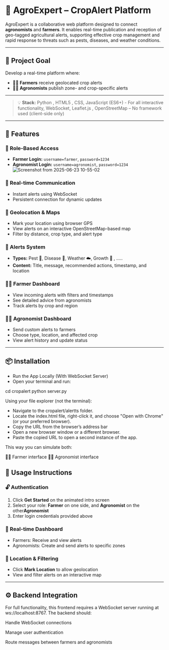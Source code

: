 # 🌾 AgroExpert – CropAlert Platform

AgroExpert is a collaborative web platform designed to connect **agronomists** and **farmers**. It enables real-time publication and reception of geo-tagged agricultural alerts, supporting effective crop management and rapid response to threats such as pests, diseases, and weather conditions.

---

## 🎯 Project Goal

Develop a real-time platform where:
- 🧑‍🌾 **Farmers** receive geolocated crop alerts
- 🧑‍🔬 **Agronomists** publish zone- and crop-specific alerts

---

> 💡 **Stack:** Python , HTML5 , CSS, JavaScript (ES6+) - For all interactive functionality, WebSocket, Leaflet.js , OpenStreetMap – No framework used (client-side only)

---

## 🚀 Features

### 👥 Role-Based Access
- **Farmer Login:** `username=farmer`, `password=1234`  
- **Agronomist Login:** `username=agronomist`, `password=1234`
![Screenshot from 2025-06-23 10-55-02](https://github.com/user-attachments/assets/3698c690-b2cc-4c60-af84-0c2a9f1f4911)

### 📲 Real-time Communication
- Instant alerts using WebSocket
- Persistent connection for dynamic updates

### 📌 Geolocation & Maps
- Mark your location using browser GPS  
- View alerts on an interactive OpenStreetMap-based map  
- Filter by distance, crop type, and alert type

### 🌱 Alerts System
- **Types:** Pest 🐛, Disease 🦠, Weather ☁️, Growth 🌾 , ..... 
- **Content:** Title, message, recommended actions, timestamp, and location

### 🧑‍🌾 Farmer Dashboard
- View incoming alerts with filters and timestamps  
- See detailed advice from agronomists  
- Track alerts by crop and region  

### 🧑‍🔬 Agronomist Dashboard
- Send custom alerts to farmers  
- Choose type, location, and affected crop  
- View alert history and update status  

---

## 📦 Installation

- Run the App Locally (With WebSocket Server)
- Open your terminal and run:

cd cropalert
python server.py

Using your file explorer (not the terminal):
  - Navigate to the cropalert/alertts folder.
  - Locate the index.html file, right-click it, and choose "Open with Chrome" (or your preferred browser).
  - Copy the URL from the browser’s address bar
  - Open a new browser window or a different browser.
  - Paste the copied URL to open a second instance of the app.

This way you can simulate both:

👨‍🌾 Farmer interface
👨‍🔬 Agronomist interface

## 📖 Usage Instructions

### 🔓 Authentication
1. Click **Get Started** on the animated intro screen  
2. Select your role: **Farmer** on one side, and **Agronomist** on the other**Agronomist**  
3. Enter login credentials provided above

### 📡 Real-time Dashboard
- Farmers: Receive and view alerts
- Agronomists: Create and send alerts to specific zones

### 📍 Location & Filtering
- Click **Mark Location** to allow geolocation  
- View and filter alerts on an interactive map

---

## ⚙️ Backend Integration

For full functionality, this frontend requires a WebSocket server running at ws://localhost:8767. The backend should:

Handle WebSocket connections

Manage user authentication

Route messages between farmers and agronomists


